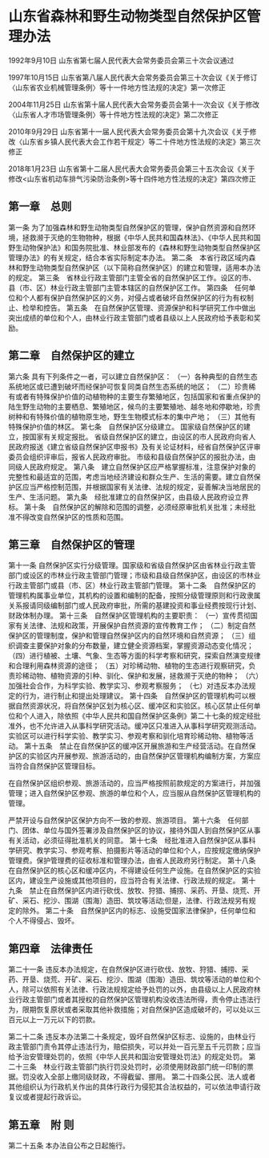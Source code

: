 # 山东省森林和野生动物类型自然保护区管理办法

1992年9月10日 山东省第七届人民代表大会常务委员会第三十次会议通过

1997年10月15日 山东省第八届人民代表大会常务委员会第三十次会议《关于修订〈山东省农业机械管理条例〉等十一件地方性法规的决定》第一次修正

2004年11月25日 山东省第十届人民代表大会常务委员会第十一次会议《关于修改〈山东省人才市场管理条例〉等十件地方性法规的决定》第二次修正

2010年9月29日 山东省第十一届人民代表大会常务委员会第十九次会议《关于修改〈山东省乡镇人民代表大会工作若干规定〉等二十件地方性法规的决定》第三次修正

2018年1月23日 山东省第十二届人民代表大会常务委员会第三十五次会议《关于修改<山东省机动车排气污染防治条例>等十四件地方性法规的决定》第四次修正

<!-- INFO END -->

## 第一章　总则

第一条 为了加强森林和野生动物类型自然保护区的管理，保护自然资源和自然环境，拯救濒于灭绝的生物物种，根据《中华人民共和国森林法》、《中华人民共和国野生动物保护法》和国务院批准、林业部发布的《森林和野生动物类型自然保护区管理办法》的有关规定，结合本省实际制定本办法。
 第二条　本省行政区域内森林和野生动物类型自然保护区（以下简称自然保护区）的建立和管理，适用本办法的规定。
 第三条　省林业行政主管部门主管全省的自然保护区工作。设区的市、县（市、区）林业行政主管部门主管本辖区的自然保护区工作。
 第四条　任何单位和个人都有保护自然保护区的义务，对侵占或者破坏自然保护区的行为有权制止、检举和控告。
 第五条　在自然保护区管理、资源保护和科学研究工作中做出突出成绩的单位和个人，由林业行政主管部门或者县级以上人民政府给予表彰和奖励。

## 第二章　自然保护区的建立

第六条 具有下列条件之一者，可以建立自然保护区：
 （一）各种典型的自然生态系统地区或已遭到破坏而经保护可恢复同类自然生态系统的地区；
 （二）珍贵稀有或者有特殊保护价值的动植物种的主要生存繁殖地区，包括国家和省重点保护的陆生野生动物的主要栖息、繁殖地区，候鸟的主要繁殖地、越冬地和停歇地，珍贵树种和有特殊价值的植物原生地，野生生物模式标本的集中产地；
 （三）其他有特殊保护价值的林区。
 第七条　自然保护区分级建立。
 国家级自然保护区的建立，按国家有关规定报批。
 省级自然保护区的建立，由设区的市人民政府向省人民政府报送《建立省级自然保护区申报书》及有关论证材料，经省自然保护区评审委员会组织评审后，报省人民政府审批。
 市级和县级自然保护区的报批办法，由同级人民政府规定。
 第八条　建立自然保护区应严格掌握标准，注意保护对象的完整性和最适宜的范围，考虑当地经济建设和群众生产、生活的需要。建立自然保护区应当严格控制范围，并根据国家有关法律、法规的规定，妥善解决当地居民的生产、生活问题。
 第九条　经批准建立的自然保护区，由县级人民政府设立界标。
 第十条　自然保护区的解除和范围的调整，必须经原审批机关批准；未经批准不得改变自然保护区的性质和范围。

## 第三章　自然保护区的管理

第十一条 自然保护区实行分级管理。国家级和省级自然保护区由省林业行政主管部门或设区的市林业行政主管部门管理；市级和县级自然保护区，由设区的市林业行政主管部门或县（市、区）林业行政主管部门管理。
 第十二条　自然保护区的管理机构属事业单位，其机构的设置和编制的配备，按照分级管理原则和行政隶属关系报请同级编制部门或人民政府审批，所需的基建投资和事业经费按现行计划、财政体制办理。
 第十三条　自然保护区管理机构的主要职责：
 （一）宣传贯彻国家有关法律、法规和政策，开展保护自然资源的宣传教育工作；
 （二）制定自然保护区的管理制度，保护和管理自然保护区内的自然环境和自然资源；
 （三）组织调查主要保护对象的分布数量，建立健全资源档案，掌握资源动态变化情况；
 （四）进行植被、土壤、气象、生态等方面的科学考察和研究，探索自然演变规律和合理利用森林资源的途径；
 （五）对珍稀动物、植物的生态进行观察研究，负责珍稀动物、植物资源的引种、驯化、保护和发展，拯救濒于灭绝的物种；
 （六）加强社会合作，为科学实验、教学实习、参观考察服务；
 （七）对违反本办法规定的行为，进行制止和提出处理建议。
 第十四条　自然保护区的管理机构可以根据自然资源状况，将自然保护区划为核心区、缓冲区和实验区。核心区禁止任何单位和个人进入，除依照《中华人民共和国自然保护区条例》第二十七条的规定经批准外，也不允许进入从事科学研究活动。缓冲区只准进入从事科学研究观测活动。实验区可以进行科学实验、教学实习、参观考察和驯化培育珍稀动物、植物等活动。
 第十五条　禁止在自然保护区的缓冲区开展旅游和生产经营活动。在自然保护区的实验区内开展参观、旅游活动的，由自然保护区管理机构编制方案，方案应当符合自然保护区管理目标。

在自然保护区组织参观、旅游活动的，应当严格按照前款规定的方案进行，并加强管理；进入自然保护区参观、旅游的单位和个人，应当服从自然保护区管理机构的管理。

严禁开设与自然保护区保护方向不一致的参观、旅游项目。
 第十六条　任何部门、团体、单位与国外签署涉及自然保护区的协议，接待外国人到自然保护区从事有关活动，必须征得批准机关的同意。
 第十七条　经批准进入自然保护区从事科学研究、教学实习、参观考察、拍摄影片等活动的单位和个人，应按规定缴纳保护管理费。保护管理费的征收标准和管理办法，由省人民政府另行制定。
 第十八条　在自然保护区的核心区和缓冲区内，不得建设任何生产设施。在自然保护区的实验区内，建设生产设施或其他项目的，应当符合有关法律、行政法规的规定。
 第十九条　禁止在自然保护区内进行砍伐、放牧、狩猎、捕捞、采药、开垦、烧荒、开矿、采石、挖沙、围湖（围海）造田、筑坟等活动;但是，法律、行政法规另有规定的除外。
 第二十条　自然保护区内的标志、设施受国家法律保护，任何单位和个人不得侵占、毁坏。

## 第四章　法律责任

第二十一条 违反本办法规定，在自然保护区进行砍伐、放牧、狩猎、捕捞、采药、开垦、烧荒、开矿、采石、挖沙、围湖（围海）造田、筑坟等活动的单位和个人，除可以依照有关法律、行政法规规定给予处罚的以外，由县级以上人民政府林业行政主管部门或者其授权的自然保护区管理机构没收违法所得，责令停止违法行为，限期恢复原状或者采取其他补救措施；对自然保护区造成破坏的，可以处以三百元以上一万元以下的罚款。

第二十二条 违反本办法第二十条规定，毁坏自然保护区标志、设施的，由林业行政主管部门责令其停止违法行为，赔偿损失，可以并处一百元至五千元罚款；应当给予治安管理处罚的，依照《中华人民共和国治安管理处罚法》的规定处罚。
 第二十三条　林业行政主管部门执行罚没处罚时，必须使用财政部门统一印制的票据。罚没收入全部上缴同级财政，不得截留、挪用。
 第二十四条公民、法人或者其他组织认为行政机关作出的具体行政行为侵犯其合法权益的，可以依法申请行政复议或者提起行政诉讼。

## 第五章　附  则

第二十五条 本办法自公布之日起施行。


